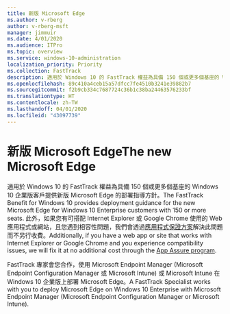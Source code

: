 ```yaml
---
title: 新版 Microsoft Edge
ms.author: v-rberg
author: v-rberg-msft
manager: jimmuir
ms.date: 4/01/2020
ms.audience: ITPro
ms.topic: overview
ms.service: windows-10-administration
localization_priority: Priority
ms.collection: FastTrack
description: 適用於 Windows 10 的 FastTrack 權益為具備 150 個或更多個基座的 Windows 10 企業版客戶提供新版 Microsoft Edge 的部署指導方針。
ms.openlocfilehash: 89c410a4ceb15a57dfcc7fe4510b3241e39882b7
ms.sourcegitcommit: f2b9cb334c7687724c36b1c38ba24463576233bf
ms.translationtype: HT
ms.contentlocale: zh-TW
ms.lasthandoff: 04/01/2020
ms.locfileid: "43097739"
---
```

# <a name="the-new-microsoft-edge"></a><span data-ttu-id="e147a-103">新版 Microsoft Edge</span><span class="sxs-lookup"><span data-stu-id="e147a-103">The new Microsoft Edge</span></span>

<span data-ttu-id="e147a-104">適用於 Windows 10 的 FastTrack 權益為具備 150 個或更多個基座的 Windows 10 企業版客戶提供新版 Microsoft Edge 的部署指導方針。</span><span class="sxs-lookup"><span data-stu-id="e147a-104">The FastTrack Benefit for Windows 10 provides deployment guidance for the new Microsoft Edge for Windows 10 Enterprise customers with 150 or more seats.</span></span> <span data-ttu-id="e147a-105">此外，如果您有可搭配 Internet Explorer 或 Google Chrome 使用的 Web 應用程式或網站，且您遇到相容性問題，我們會透過[應用程式保證方案](Win-10-app-assure.md)解決此問題而不另行收費。</span><span class="sxs-lookup"><span data-stu-id="e147a-105">Additionally, if you have a web app or site that works with Internet Explorer or Google Chrome and you experience compatibility issues, we will fix it at no additional cost through the [App Assure program](Win-10-app-assure.md).</span></span>

<span data-ttu-id="e147a-106">FastTrack 專家會您合作，使用 Microsoft Endpoint Manager (Microsoft Endpoint Configuration Manager 或 Microsoft Intune) 或 Microsoft Intune 在 Windows 10 企業版上部署 Microsoft Edge。</span><span class="sxs-lookup"><span data-stu-id="e147a-106">A FastTrack Specialist works with you to deploy Microsoft Edge on Windows 10 Enterprise with Microsoft Endpoint Manager (Microsoft Endpoint Configuration Manager or Microsoft Intune).</span></span>


